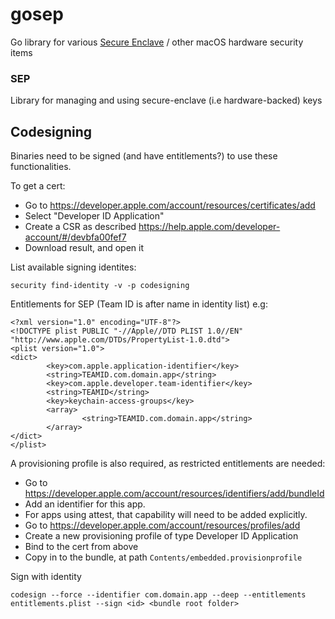 # gosep

Go library for various [Secure Enclave](https://support.apple.com/guide/security/secure-enclave-sec59b0b31ff/web) / other macOS hardware security items

### SEP

Library for managing and using secure-enclave (i.e hardware-backed) keys

## Codesigning

Binaries need to be signed (and have entitlements?) to use these functionalities.

To get a cert:
* Go to https://developer.apple.com/account/resources/certificates/add
* Select "Developer ID Application"
* Create a CSR as described https://help.apple.com/developer-account/#/devbfa00fef7
* Download result, and open it

List available signing identites:
```
security find-identity -v -p codesigning
```

Entitlements for SEP (Team ID is after name in identity list) e.g:

```
<?xml version="1.0" encoding="UTF-8"?>
<!DOCTYPE plist PUBLIC "-//Apple//DTD PLIST 1.0//EN" "http://www.apple.com/DTDs/PropertyList-1.0.dtd">
<plist version="1.0">
<dict>
        <key>com.apple.application-identifier</key>
        <string>TEAMID.com.domain.app</string>
        <key>com.apple.developer.team-identifier</key>
        <string>TEAMID</string>
        <key>keychain-access-groups</key>
        <array>
                <string>TEAMID.com.domain.app</string>
        </array>
</dict>
</plist>
```

A provisioning profile is also required, as restricted entitlements are needed:
* Go to https://developer.apple.com/account/resources/identifiers/add/bundleId
* Add an identifier for this app.
* For apps using attest, that capability will need to be added explicitly.
* Go to https://developer.apple.com/account/resources/profiles/add
* Create a new provisioning profile of type Developer ID Application
* Bind to the cert from above
* Copy in to the bundle, at path `Contents/embedded.provisionprofile`

Sign with identity
```
codesign --force --identifier com.domain.app --deep --entitlements entitlements.plist --sign <id> <bundle root folder>
```
